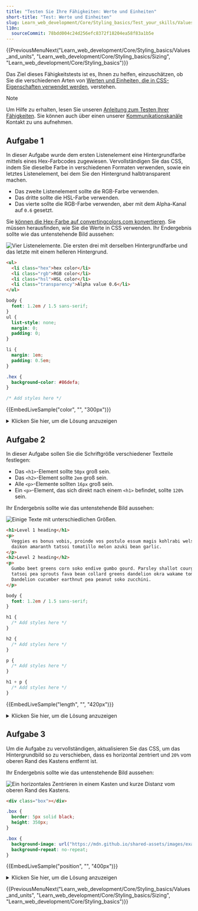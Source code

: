 ```yaml
---
title: "Testen Sie Ihre Fähigkeiten: Werte und Einheiten"
short-title: "Test: Werte und Einheiten"
slug: Learn_web_development/Core/Styling_basics/Test_your_skills/Values
l10n:
  sourceCommit: 78bdd004c24d256efc8372f18204ea58f83a1b5e
---
```


{{PreviousMenuNext("Learn_web_development/Core/Styling_basics/Values_and_units", "Learn_web_development/Core/Styling_basics/Sizing", "Learn_web_development/Core/Styling_basics")}}

Das Ziel dieses Fähigkeitstests ist es, Ihnen zu helfen, einzuschätzen, ob Sie die verschiedenen Arten von [Werten und Einheiten, die in CSS-Eigenschaften verwendet werden](/de/docs/Learn_web_development/Core/Styling_basics/Values_and_units), verstehen.

> [!NOTE]
> Um Hilfe zu erhalten, lesen Sie unseren [Anleitung zum Testen Ihrer Fähigkeiten](/de/docs/Learn_web_development#test_your_skills). Sie können auch über einen unserer [Kommunikationskanäle](/de/docs/MDN/Community/Communication_channels) Kontakt zu uns aufnehmen.

## Aufgabe 1

In dieser Aufgabe wurde dem ersten Listenelement eine Hintergrundfarbe mittels eines Hex-Farbcodes zugewiesen. Vervollständigen Sie das CSS, indem Sie dieselbe Farbe in verschiedenen Formaten verwenden, sowie ein letztes Listenelement, bei dem Sie den Hintergrund halbtransparent machen.

- Das zweite Listenelement sollte die RGB-Farbe verwenden.
- Das dritte sollte die HSL-Farbe verwenden.
- Das vierte sollte die RGB-Farbe verwenden, aber mit dem Alpha-Kanal auf `0.6` gesetzt.

Sie [können die Hex-Farbe auf convertingcolors.com konvertieren](https://convertingcolors.com/hex-color-86DEFA.html). Sie müssen herausfinden, wie Sie die Werte in CSS verwenden. Ihr Endergebnis sollte wie das untenstehende Bild aussehen:

![Vier Listenelemente. Die ersten drei mit derselben Hintergrundfarbe und das letzte mit einem helleren Hintergrund.](mdn-value-color.png)

```html live-sample___color
<ul>
  <li class="hex">hex color</li>
  <li class="rgb">RGB color</li>
  <li class="hsl">HSL color</li>
  <li class="transparency">Alpha value 0.6</li>
</ul>
```

```css live-sample___color
body {
  font: 1.2em / 1.5 sans-serif;
}
ul {
  list-style: none;
  margin: 0;
  padding: 0;
}

li {
  margin: 1em;
  padding: 0.5em;
}

.hex {
  background-color: #86defa;
}

/* Add styles here */
```

{{EmbedLiveSample("color", "", "300px")}}

<details>
<summary>Klicken Sie hier, um die Lösung anzuzeigen</summary>

Durch die Verwendung [eines Farbkonvertierungstools](https://convertingcolors.com/hex-color-86DEFA.html) sollten Sie in der Lage sein, verschiedene [Farbfunktionen](/de/docs/Web/CSS/color_value#syntax) zu nutzen, um dieselbe Farbe auf unterschiedliche Weise zu definieren:

```css
.hex {
  background-color: #86defa;
}

.rgb {
  background-color: rgb(134 222 250);
}

.hsl {
  background-color: hsl(194 92% 75%);
}

.transparency {
  background-color: rgb(134 222 250 / 60%);
}
```

</details>

## Aufgabe 2

In dieser Aufgabe sollen Sie die Schriftgröße verschiedener Textteile festlegen:

- Das `<h1>`-Element sollte `50px` groß sein.
- Das `<h2>`-Element sollte `2em` groß sein.
- Alle `<p>`-Elemente sollten `16px` groß sein.
- Ein `<p>`-Element, das sich direkt nach einem `<h1>` befindet, sollte `120%` sein.

Ihr Endergebnis sollte wie das untenstehende Bild aussehen:

![Einige Texte mit unterschiedlichen Größen.](mdn-value-length.png)

```html live-sample___length
<h1>Level 1 heading</h1>
<p>
  Veggies es bonus vobis, proinde vos postulo essum magis kohlrabi welsh onion
  daikon amaranth tatsoi tomatillo melon azuki bean garlic.
</p>
<h2>Level 2 heading</h2>
<p>
  Gumbo beet greens corn soko endive gumbo gourd. Parsley shallot courgette
  tatsoi pea sprouts fava bean collard greens dandelion okra wakame tomato.
  Dandelion cucumber earthnut pea peanut soko zucchini.
</p>
```

```css live-sample___length
body {
  font: 1.2em / 1.5 sans-serif;
}

h1 {
  /* Add styles here */
}

h2 {
  /* Add styles here */
}

p {
  /* Add styles here */
}

h1 + p {
  /* Add styles here */
}
```

{{EmbedLiveSample("length", "", "420px")}}

<details>
<summary>Klicken Sie hier, um die Lösung anzuzeigen</summary>

Sie können die folgenden Längenwerte verwenden:

```css
h1 {
  font-size: 50px;
}

h2 {
  font-size: 2em;
}

p {
  font-size: 16px;
}

h1 + p {
  font-size: 120%;
}
```

</details>

## Aufgabe 3

Um die Aufgabe zu vervollständigen, aktualisieren Sie das CSS, um das Hintergrundbild so zu verschieben, dass es horizontal zentriert und `20%` vom oberen Rand des Kastens entfernt ist.

Ihr Endergebnis sollte wie das untenstehende Bild aussehen:

![Ein horizontales Zentrieren in einem Kasten und kurze Distanz vom oberen Rand des Kastens.](mdn-value-position.png)

```html live-sample___position
<div class="box"></div>
```

```css live-sample___position
.box {
  border: 5px solid black;
  height: 350px;
}

.box {
  background-image: url("https://mdn.github.io/shared-assets/images/examples/purple-star.png");
  background-repeat: no-repeat;
}
```

{{EmbedLiveSample("position", "", "400px")}}

<details>
<summary>Klicken Sie hier, um die Lösung anzuzeigen</summary>

Verwenden Sie `background-position` mit dem `center` Schlüsselwort und einem Prozentsatz:

```css
.box {
  background-image: url("https://mdn.github.io/shared-assets/images/examples/purple-star.png");
  background-repeat: no-repeat;
  background-position: center 20%;
}
```

</details>

{{PreviousMenuNext("Learn_web_development/Core/Styling_basics/Values_and_units", "Learn_web_development/Core/Styling_basics/Sizing", "Learn_web_development/Core/Styling_basics")}}
